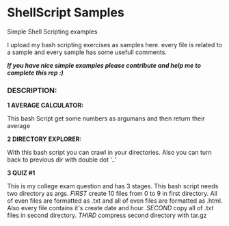 # ShellScript Samples

Simple Shell Scripting examples

I upload my bash scripting exercises as samples here. every file is related to a sample and every sample has some usefull comments.

***If you have nice simple examples please contribute and help me to complete this rep :)***

### DESCRIPTION:

**1 AVERAGE CALCULATOR:**

This bash Script get some numbers as argumans and then return their average


**2 DIRECTORY EXPLORER:**

With this bash script you can crawl in your directories. Also you can turn back to previous dir with double dot '..'


**3 QUIZ #1**

This is my college exam question and has 3 stages. This bash script needs two directory as args. 
*FIRST* create 10 files from 0 to 9 in first directory. All of even files are formatted as .txt and all of even files are formatted as .html. Also every file contains it's create date and hour. 
*SECOND* copy all of .txt files in second directory. 
*THIRD* compress second directory with tar.gz